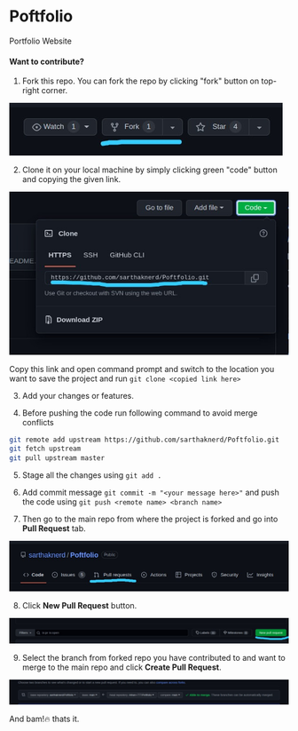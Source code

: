# Poftfolio
Portfolio Website

#### Want to contribute?
1. Fork this repo. You can fork the repo by clicking "fork" button on top-right corner.
<p align="left"><img alt="forking" src="img/fork.jpeg"></p>

2. Clone it on your local machine by simply clicking green "code" button and copying the given link.
<p align="left"><img alt="forking" src="img/clone.jpeg"></p>

Copy this link and open command prompt and switch to the location you want to save the project and run 
```git clone <copied link here>```

3. Add your changes or features.

4. Before pushing the code run following command to avoid merge conflicts
``` bash
git remote add upstream https://github.com/sarthaknerd/Poftfolio.git
git fetch upstream
git pull upstream master
```
5. Stage all the changes using ```git add .```

6. Add commit message ```git commit -m "<your message here>"``` and push the code using ```git push <remote name> <branch name>```

7. Then go to the main repo from where the project is forked and go into **Pull Request** tab.
<p align="left"><img alt="Pull Request creation" src="img/pr.jpeg"></p>

8. Click **New Pull Request** button.
<p align="left"><img alt="forking" src="img/new_pr.jpeg"></p>

9. Select the branch from forked repo you have contributed to and want to merge to the main repo and click **Create Pull Request**.
<p align="left"><img alt="Selecting branch for pull request" src="img/select_branch.jpeg"></p>


And bam!:fire: thats it.

